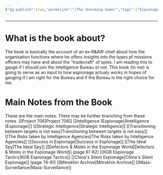 ```yaml
---
{"dg-publish":true,"permalink":"/The Unending Game/","tags":["Espionage"]}
---
```


---
# What is the book about?
The book is basically the account of an ex-R&AW chief about how the organisation functions where he offers insights into the types pf missions officers may have and about the "tradecraft" of spies. I am reading this to gauge if I should join the Intelligence Bureau or not. This book (to me) is going to serve as an input to how espionage actualy works in hopes of gauging if I am right for the Bureau and if the Bureau is the right choice for me.

# Main Notes from the Book
These are the main notes. There may be further branching from these notes.
[[Project 706\|Project 706]]
[[Intelligence (Espionage)\|Intelligence (Espionage)]]
[[Strategic Intelligence\|Strategic Intelligence]]
[[Transitioning between targets is not easy\|Transitioning between targets is not easy]]
[[The Risks taken by Intelligence Agencies\|The Risks taken by Intelligence Agencies]]
[[Success in Espionage\|Success in Espionage]]
[[The Ideal Spy\|The Ideal Spy]]
[[Defectors & Moles in the Espionage World\|Defectors & Moles in the Espionage World]] (page 61-62)
[[KGB Espionage Tactics\|KGB Espionage Tactics]]
[[China's Silent Espionage\|China's Silent Espionage]] (page 74-81)
[[Mitrokhin Archive\|Mitrokhin Archive]]
[[Mass-Surveillance\|Mass-Surveillance]]
